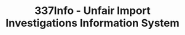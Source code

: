 ---
layout: default
bigquery: https://console.cloud.google.com/bigquery?p=patents-public-data&d=usitc_investigations&page=dataset&project=sheets-management-319211
citation: US International Trade Commission 337Info Unfair Import Investigations Information
  System
contributors: US International Trade Comission
cost: None
description: US International Trade Commission 337Info Unfair Import Investigations
  Information System contains data on investigations done under Section 337. Section
  337 declares the infringement of certain statutory intellectual property rights
  and other forms of unfair competition in import trade to be unlawful practices.
  Most Section 337 investigations involve allegations of patent or registered trademark
  infringement.
documentation: FAQ and tutorial available on the site
last_edit: 04/07/2022, 21:59:59
location: https://pubapps2.usitc.gov/337external/
maintained_by: US International Trade Comission
schema_fields:
- startDateMarkmanHearing
- teoIdDueDate
- investigationTermDate
- docketNo
- respondent
- title
- ouiiAttorney
- complainant
- teoReliefGranted
- scheduledEndDateEvidHear
- targetDate
- finalDetNoViolation
- investigationType
- lastUpdated
- dateComplaintFiled
- endDateMarkmanHearing
- markmanHearing
- actualEndDateEvidHear
- publication_number
- finalIdOnViolationIssue
- finalDetViolation
- currentActiveALJ
- investigationNo
- scheduledStartDateEvidHear
- trademarkNumbers
- actualStartDateEvidHear
- finalIdOnViolationDue
- teoProceedingInvolved
- aljAssigned
- cafcAppeals
- gcAttorney
- dateOfPublicationFrNotice
- ouiiParticipation
- teoIdIssueDate
- invUnfairAct
- htsNumbers
- dateCreated
- copyrightNumbers
- patentNumbers
- internalRemand
- issueDateOtherNonFinal
- id
- currentStatus
- patentNumber
shortname: unfair_import_investigations
tags:
- import
- legal
- trade
timeframe: 2008-2021 (prior to 2008 downloadable as a JSON file)
title: 337Info - Unfair Import Investigations Information System
uuid: 2721f5ec-e599-4890-9265-9706719fc71e
---